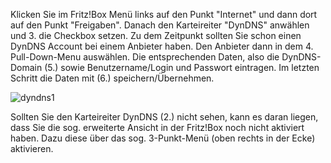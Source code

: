 Klicken Sie im Fritz!Box Menü links auf den Punkt "Internet" und dann dort auf den Punkt "Freigaben".
Danach den Karteireiter "DynDNS" anwählen und 3. die Checkbox setzen. Zu dem Zeitpunkt sollten Sie schon einen DynDNS Account bei einem Anbieter haben. Den Anbieter dann in dem 4. Pull-Down-Menu auswählen. Die entsprechenden Daten, also die DynDNS-Domain (5.) sowie Benutzername/Login und Passwort eintragen. Im letzten Schritt die Daten mit (6.) speichern/Übernehmen.

![dyndns1](https://user-images.githubusercontent.com/56664851/118277966-b7340d00-b4c9-11eb-993d-4ba0458a1254.png)

Sollten Sie den Karteireiter DynDNS (2.) nicht sehen, kann es daran liegen, dass Sie die sog. erweiterte Ansicht in der Fritz!Box noch nicht aktiviert haben. Dazu diese über das sog. 3-Punkt-Menü (oben rechts in der Ecke) aktivieren.
